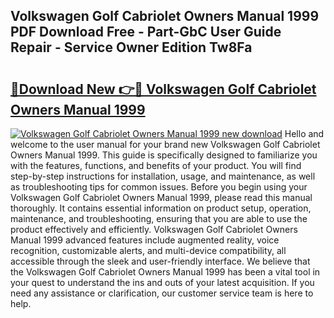 ## Volkswagen Golf Cabriolet Owners Manual 1999 PDF Download Free - Part-GbC User Guide Repair - Service Owner Edition Tw8Fa

# <h2><a href="http://bc53048.oget.top/?id=Volkswagen+Golf+Cabriolet+Owners+Manual+1999">🔗Download New 👉🔴 Volkswagen Golf Cabriolet Owners Manual 1999</a></h2>

[![Volkswagen Golf Cabriolet Owners Manual 1999 new download](https://i.imgur.com/5g1atiW.png)](http://bc53048.oget.top/?id=Volkswagen+Golf+Cabriolet+Owners+Manual+1999)
Hello and welcome to the user manual for your brand new Volkswagen Golf Cabriolet Owners Manual 1999. This guide is specifically designed to familiarize you with the features, functions, and benefits of your product. You will find step-by-step instructions for installation, usage, and maintenance, as well as troubleshooting tips for common issues. Before you begin using your Volkswagen Golf Cabriolet Owners Manual 1999, please read this manual thoroughly. It contains essential information on product setup, operation, maintenance, and troubleshooting, ensuring that you are able to use the product effectively and efficiently. Volkswagen Golf Cabriolet Owners Manual 1999 advanced features include augmented reality, voice recognition, customizable alerts, and multi-device compatibility, all accessible through the sleek and user-friendly interface. We believe that the Volkswagen Golf Cabriolet Owners Manual 1999 has been a vital tool in your quest to understand the ins and outs of your latest acquisition. If you need any assistance or clarification, our customer service team is here to help.
